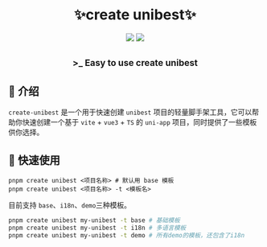 
<h1 align="center">✨create unibest✨</h1>

<p align="center">
    <a href="https://www.npmjs.com/package/create-unibest"><img src="https://img.shields.io/npm/dm/create-unibest?colorA=363a4f&colorB=f5a97f&style=for-the-badge"></a>
    <a href="https://www.npmjs.com/package/create-unibest"><img src="https://img.shields.io/npm/v/create-unibest?colorA=363a4f&colorB=a6da95&style=for-the-badge"></a>
</p>

<h2 align="center">
<sub>>_ Easy to use create unibest</sub>
</h2>

## 📖 介绍

`create-unibest` 是一个用于快速创建 `unibest` 项目的轻量脚手架工具，它可以帮助你快速创建一个基于 `vite` + `vue3` + `TS` 的 `uni-app` 项目，同时提供了一些模板供你选择。

## 🚤 快速使用

```shell
pnpm create unibest <项目名称> # 默认用 base 模板
pnpm create unibest <项目名称> -t <模板名>
```

目前支持 `base`、`i18n`、`demo`三种模板。

```sh
pnpm create unibest my-unibest -t base # 基础模板
pnpm create unibest my-unibest -t i18n # 多语言模板
pnpm create unibest my-unibest -t demo # 所有demo的模板，还包含了i18n
```
